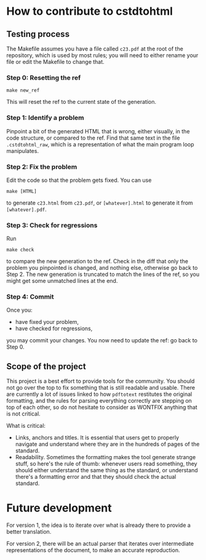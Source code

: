 # How to contribute to cstdtohtml

## Testing process

The Makefile assumes you have a file called `c23.pdf` at the root of the
repository, which is used by most rules; you will need to either rename your
file or edit the Makefile to change that.

### Step 0: Resetting the ref

```
make new_ref
```
This will reset the ref to the current state of the generation.

### Step 1: Identify a problem

Pinpoint a bit of the generated HTML that is wrong, either visually, in the code
structure, or compared to the ref. Find that same text in the file
`.cstdtohtml_raw`, which is a representation of what the main program loop
manipulates.

### Step 2: Fix the problem

Edit the code so that the problem gets fixed. You can use
```
make [HTML]
```
to generate `c23.html` from `c23.pdf`, or `[whatever].html` to generate it from
`[whatever].pdf`.

### Step 3: Check for regressions

Run
```
make check
```
to compare the new generation to the ref. Check in the diff that only the
problem you pinpointed is changed, and nothing else, otherwise go back to Step
2. The new generation is truncated to match the lines of the ref, so you might
get some unmatched lines at the end.

### Step 4: Commit

Once you:

* have fixed your problem,
* have checked for regressions,

you may commit your changes. You now need to update the ref: go back to Step 0.

## Scope of the project

This project is a best effort to provide tools for the community. You should not
go over the top to fix something that is still readable and usable. There are
currently a lot of issues linked to how `pdftotext` restitutes the original
formatting, and the rules for parsing everything correctly are stepping on top
of each other, so do not hesitate to consider as WONTFIX anything that is not
critical.

What is critical:

* Links, anchors and titles. It is essential that users get to properly navigate
  and understand where they are in the hundreds of pages of the standard.
* Readability. Sometimes the formatting makes the tool generate strange stuff,
  so here's the rule of thumb: whenever users read something, they should either
  understand the same thing as the standard, or understand there's a formatting
  error and that they should check the actual standard.

# Future development

For version 1, the idea is to iterate over what is already there to provide a
better translation.

For version 2, there will be an actual parser that iterates over intermediate
representations of the document, to make an accurate reproduction.
